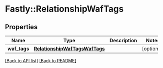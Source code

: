 # Fastly::RelationshipWafTags

## Properties

| Name | Type | Description | Notes |
| ---- | ---- | ----------- | ----- |
| **waf_tags** | [**RelationshipWafTagsWafTags**](RelationshipWafTagsWafTags.md) |  | [optional] |

[[Back to API list]](../../README.md#endpoints) [[Back to README]](../../README.md)

